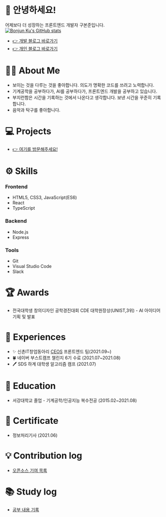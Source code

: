 # 👋 안녕하세요!
어제보다 더 성장하는 프론트엔드 개발자 구본준입니다.<br />
[![Bonjun Ku's GitHub stats](https://github-readme-stats.vercel.app/api?username=bonjunku)](https://github.com/anuraghazra/github-readme-stats)
- <a href="https://zaraza.tistory.com">👉 개발 블로그 바로가기</a>
- <a href="https://ranggun.tistory.com/">👉 개인 블로그 바로가기</a>

# 💁🏻 About Me
- 보이는 것을 다루는 것을 좋아합니다. 의도가 명확한 코드를 쓰려고 노력합니다.
- 기계공학을 공부하다가, AI를 공부하다가, 프론트엔드 개발을 공부하고 있습니다.
- 부지런함은 시간을 기록하는 것에서 나온다고 생각합니다. 보낸 시간을 꾸준히 기록합니다.
- 음악과 탁구를 좋아합니다.  

# 💻 Projects
- <a href="https://portfolio-theta-blue.vercel.app/">👉 여기를 방문해주세요!</a>  

# ⚙ Skills
### Frontend
- HTML5, CSS3, JavaScript(ES6)
- React
- TypeScript
### Backend
- Node.js
- Express
### Tools
- Git
- Visual Studio Code
- Slack

# 🏆 Awards
- 전국대학생 창의디자인 공학경진대회 CDE 대학원장상(UNIST,3위) - AI 아이디어 기획 및 발표  
   
# 📕 Experiences
- :sparkles: 신촌IT창업동아리 <a href="https://www.ceos.or.kr/">CEOS</a> 프론트엔드 팀(2021.09~)
- 🍀 네이버 부스트캠프 챌린지 6기 수료 (2021.07~2021.08)
- 🖊 SDS 하계 대학생 알고리즘 캠프 (2021.07)    

# 🏫 Education
- 서강대학교 졸업 - 기계공학/인공지능 복수전공 (2015.02~2021.08)  

# 🧾 Certificate
- 정보처리기사 (2021.06)  

# 💡 Contribution log
- <a href= "https://zaraza.notion.site/Contiribution-log-3616b00816224f5c8f57d1bf61e15370">오픈소스 기여 목록</a>  


# 📚 Study log
- <a href= "https://zaraza.notion.site/Study-log-017aa771ac69470d9ad4a326c21867a2">공부 내용 기록</a>

